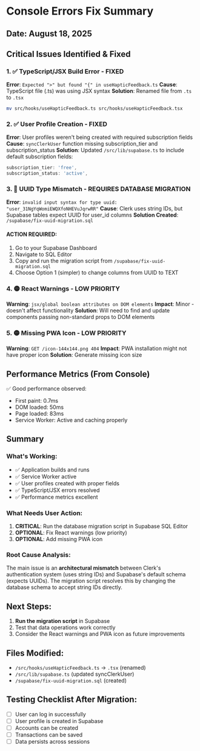 # Console Errors Fix Summary

## Date: August 18, 2025

## Critical Issues Identified & Fixed

### 1. ✅ TypeScript/JSX Build Error - FIXED
**Error**: `Expected ">" but found "{" in useHapticFeedback.ts`
**Cause**: TypeScript file (.ts) was using JSX syntax
**Solution**: Renamed file from `.ts` to `.tsx`
```bash
mv src/hooks/useHapticFeedback.ts src/hooks/useHapticFeedback.tsx
```

### 2. ✅ User Profile Creation - FIXED
**Error**: User profiles weren't being created with required subscription fields
**Cause**: `syncClerkUser` function missing subscription_tier and subscription_status
**Solution**: Updated `/src/lib/supabase.ts` to include default subscription fields:
```typescript
subscription_tier: 'free',
subscription_status: 'active',
```

### 3. 🔴 UUID Type Mismatch - REQUIRES DATABASE MIGRATION
**Error**: `invalid input syntax for type uuid: "user_31NgYqWomiEWQXfoNHEVuJqrwRR"`
**Cause**: Clerk uses string IDs, but Supabase tables expect UUID for user_id columns
**Solution Created**: `/supabase/fix-uuid-migration.sql`

#### ACTION REQUIRED:
1. Go to your Supabase Dashboard
2. Navigate to SQL Editor
3. Copy and run the migration script from `/supabase/fix-uuid-migration.sql`
4. Choose Option 1 (simpler) to change columns from UUID to TEXT

### 4. 🟡 React Warnings - LOW PRIORITY
**Warning**: `jsx/global boolean attributes on DOM elements`
**Impact**: Minor - doesn't affect functionality
**Solution**: Will need to find and update components passing non-standard props to DOM elements

### 5. 🟡 Missing PWA Icon - LOW PRIORITY  
**Warning**: `GET /icon-144x144.png 404`
**Impact**: PWA installation might not have proper icon
**Solution**: Generate missing icon size

## Performance Metrics (From Console)
✅ Good performance observed:
- First paint: 0.7ms
- DOM loaded: 50ms  
- Page loaded: 83ms
- Service Worker: Active and caching properly

## Summary

### What's Working:
- ✅ Application builds and runs
- ✅ Service Worker active
- ✅ User profiles created with proper fields
- ✅ TypeScript/JSX errors resolved
- ✅ Performance metrics excellent

### What Needs User Action:
1. **CRITICAL**: Run the database migration script in Supabase SQL Editor
2. **OPTIONAL**: Fix React warnings (low priority)
3. **OPTIONAL**: Add missing PWA icon

### Root Cause Analysis:
The main issue is an **architectural mismatch** between Clerk's authentication system (uses string IDs) and Supabase's default schema (expects UUIDs). The migration script resolves this by changing the database schema to accept string IDs directly.

## Next Steps:
1. **Run the migration script** in Supabase
2. Test that data operations work correctly
3. Consider the React warnings and PWA icon as future improvements

## Files Modified:
- `/src/hooks/useHapticFeedback.ts` → `.tsx` (renamed)
- `/src/lib/supabase.ts` (updated syncClerkUser)
- `/supabase/fix-uuid-migration.sql` (created)

## Testing Checklist After Migration:
- [ ] User can log in successfully
- [ ] User profile is created in Supabase
- [ ] Accounts can be created
- [ ] Transactions can be saved
- [ ] Data persists across sessions